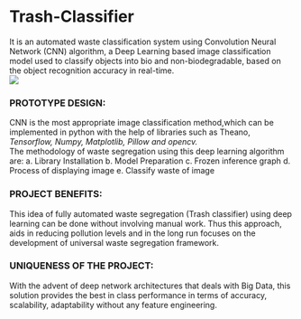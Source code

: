 # Trash-Classifier
It is an automated waste classification system using Convolution Neural Network (CNN) algorithm, a Deep Learning based image classification model used to classify objects into bio and non-biodegradable, based on the object recognition accuracy in real-time.   
<img src="bio_non-bio.png">

### PROTOTYPE DESIGN:
CNN is the most appropriate image classification method,which can be
implemented in python with the help of libraries such as Theano,
*Tensorflow, Numpy, Matplotlib, Pillow and opencv.*   
The methodology of waste segregation using this deep learning algorithm
are:
a. Library Installation
b. Model Preparation
c. Frozen inference graph
d. Process of displaying image
e. Classify waste of image

### PROJECT BENEFITS:

This idea of fully automated waste segregation (Trash classifier) using deep learning can be done without involving manual work.
Thus this approach, aids in reducing pollution levels and in the long run focuses on the development of universal waste segregation framework.

### UNIQUENESS OF THE PROJECT:
With the advent of deep network architectures that deals with Big Data, this solution provides the best in class performance in terms of accuracy, scalability, adaptability without any feature engineering.
